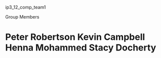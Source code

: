 ip3_12_comp_team1

Group Members

Peter Robertson
Kevin Campbell
Henna Mohammed
Stacy Docherty
=================

